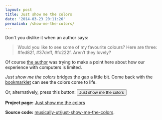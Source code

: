 ```yaml
---
layout: post
title: Just show me the colors
date: '2014-03-23 20:11:26'
permalink: /show-me-the-colors/
---
```


Don't you dislike it when an author says:

> Would you like to see some of my favourite colours? Here are three: #fed82f, #37deff, #fc222f. Aren’t they lovely?

Of course [the author](http://nearthespeedoflight.com/article/2014_03_17_objective_next) was trying to make a point here about how our experience with computers is limited. 

_Just show me the colors_ bridges the gap a little bit. Come back with the [bookmarklet](http://musically-ut.github.io/just-show-me-the-colors/) can see the colors come to life.

Or, alternatively, press this button: <button class="" id="just-show-me-the-colors">Just show me the colors</button>

<script src="/just-show-me-the-colors/just-show-me-the-colors.min.js"></script>
<script>
document.getElementById('just-show-me-the-colors').onclick = function (ev) { justShowMeTheColors(); };
</script>

**Project page:** [Just show me the colors](http://musically-ut.github.io/just-show-me-the-colors/)

**Source code:** [musically-ut/just-show-me-the-colors](https://github.com/musically-ut/just-show-me-the-colors).

